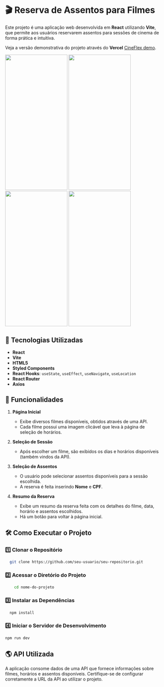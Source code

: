 # 🎬 Reserva de Assentos para Filmes

Este projeto é uma aplicação web desenvolvida em **React** utilizando **Vite**, que permite aos usuários reservarem assentos para sessões de cinema de forma prática e intuitiva.

Veja a versão demonstrativa do projeto através do **Vercel** [CineFlex demo](https://cine-flex-mobile.vercel.app/).

<img src="https://github.com/user-attachments/assets/f863fa8d-abe2-4649-ae3c-b8f329e1066a" width="200" height="434">
<img src="https://github.com/user-attachments/assets/2b3c5823-ba21-4bcb-86d7-6f46578f57fb" width="200" height="434">
<img src="https://github.com/user-attachments/assets/488a7311-06db-4cae-9d51-b6d1d92d7390" width="200" height="434">
<img src="https://github.com/user-attachments/assets/6d3b28dc-34e3-4cf2-9e93-ed7ce758df4b" width="200" height="434">





## 🚀 Tecnologias Utilizadas

- **React**
- **Vite**
- **HTML5**
- **Styled Components**
- **React Hooks**: `useState`, `useEffect`, `useNavigate`, `useLocation`
- **React Router**
- **Axios**

## 📌 Funcionalidades

1. **Página Inicial**
   - Exibe diversos filmes disponíveis, obtidos através de uma API.
   - Cada filme possui uma imagem clicável que leva à página de seleção de horários.

2. **Seleção de Sessão**
   - Após escolher um filme, são exibidos os dias e horários disponíveis (também vindos da API).

3. **Seleção de Assentos**
   - O usuário pode selecionar assentos disponíveis para a sessão escolhida.
   - A reserva é feita inserindo **Nome** e **CPF**.

4. **Resumo da Reserva**
   - Exibe um resumo da reserva feita com os detalhes do filme, data, horário e assentos escolhidos.
   - Há um botão para voltar à página inicial.

## 🛠️ Como Executar o Projeto

### 1️⃣ Clonar o Repositório

```bash
  git clone https://github.com/seu-usuario/seu-repositorio.git
```
### 2️⃣ Acessar o Diretório do Projeto

```bash
    cd nome-do-projeto
```
### 3️⃣ Instalar as Dependências

```bash
  npm install
```

### 4️⃣ Iniciar o Servidor de Desenvolvimento

```bash
npm run dev
```

## 🌎 API Utilizada
A aplicação consome dados de uma API que fornece informações sobre filmes, horários e assentos disponíveis. Certifique-se de configurar corretamente a URL da API ao utilizar o projeto.
